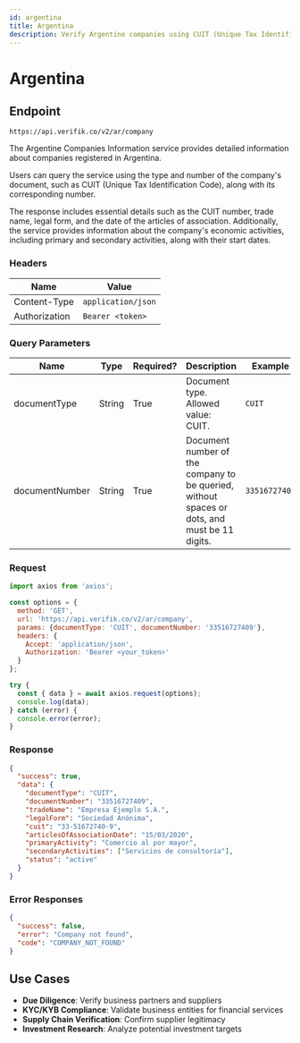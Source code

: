 ```yaml
---
id: argentina
title: Argentina
description: Verify Argentine companies using CUIT (Unique Tax Identification Code)
---
```


# Argentina

## Endpoint

```
https://api.verifik.co/v2/ar/company
```

The Argentine Companies Information service provides detailed information about companies registered in Argentina.

Users can query the service using the type and number of the company's document, such as CUIT (Unique Tax Identification Code), along with its corresponding number.

The response includes essential details such as the CUIT number, trade name, legal form, and the date of the articles of association. Additionally, the service provides information about the company's economic activities, including primary and secondary activities, along with their start dates.

### Headers

| Name          | Value              |
| ------------- | ------------------ |
| Content-Type  | `application/json` |
| Authorization | `Bearer <token>`   |

### Query Parameters

| Name           | Type   | Required? | Description                                    | Example      |
| -------------- | ------ | --------- | ---------------------------------------------- | ------------ |
| documentType   | String | True      | Document type. Allowed value: CUIT.          | `CUIT`       |
| documentNumber | String | True      | Document number of the company to be queried, without spaces or dots, and must be 11 digits. | `33516727409` |

### Request

```javascript
import axios from 'axios';

const options = {
  method: 'GET',
  url: 'https://api.verifik.co/v2/ar/company',
  params: {documentType: 'CUIT', documentNumber: '33516727409'},
  headers: {
    Accept: 'application/json',
    Authorization: 'Bearer <your_token>'
  }
};

try {
  const { data } = await axios.request(options);
  console.log(data);
} catch (error) {
  console.error(error);
}
```

### Response

```json
{
  "success": true,
  "data": {
    "documentType": "CUIT",
    "documentNumber": "33516727409",
    "tradeName": "Empresa Ejemplo S.A.",
    "legalForm": "Sociedad Anónima",
    "cuit": "33-51672740-9",
    "articlesOfAssociationDate": "15/03/2020",
    "primaryActivity": "Comercio al por mayor",
    "secondaryActivities": ["Servicios de consultoría"],
    "status": "active"
  }
}
```

### Error Responses

```json
{
  "success": false,
  "error": "Company not found",
  "code": "COMPANY_NOT_FOUND"
}
```

## Use Cases

- **Due Diligence**: Verify business partners and suppliers
- **KYC/KYB Compliance**: Validate business entities for financial services
- **Supply Chain Verification**: Confirm supplier legitimacy
- **Investment Research**: Analyze potential investment targets
